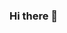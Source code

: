 ### Hi there 👋

<!--
**RicardoDM23/RicardoDM23** is a ✨ _special_ ✨ repository because its `README.md` (this file) appears on your GitHub profile.

Here are some ideas to get you started:

- 🔭 __I’m currently working as developer ...__
- 🌱 **I’m currently learning ...**
- 👯 ~~I’m looking to collaborate on ...~~
- 🤔 I’m looking for help with ...
- 💬 Ask me about ...
- 📫 How to reach me: ...
- 😄 Pronouns: ...
- ⚡ Fun fact: ...
-->
